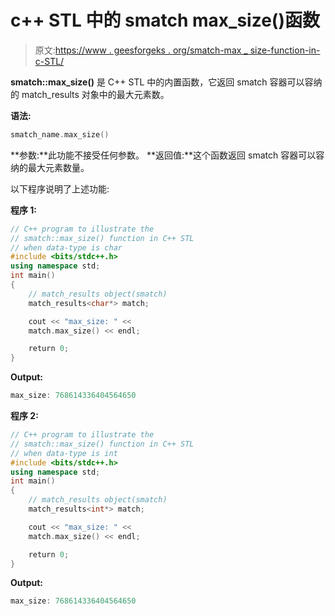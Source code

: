 # c++ STL 中的 smatch max_size()函数

> 原文:[https://www . geesforgeks . org/smatch-max _ size-function-in-c-STL/](https://www.geeksforgeeks.org/smatch-max_size-function-in-c-stl/)

**smatch::max_size()** 是 C++ STL 中的内置函数，它返回 smatch 容器可以容纳的 match_results 对象中的最大元素数。

**语法:**

```cpp
smatch_name.max_size()
```

**参数:**此功能不接受任何参数。
**返回值:**这个函数返回 smatch 容器可以容纳的最大元素数量。

以下程序说明了上述功能:

**程序 1:**

```cpp
// C++ program to illustrate the 
// smatch::max_size() function in C++ STL
// when data-type is char 
#include <bits/stdc++.h>
using namespace std; 
int main()
{
    // match_results object(smatch)
    match_results<char*> match;

    cout << "max_size: " << 
    match.max_size() << endl;

    return 0;
}
```

**Output:**

```cpp
max_size: 768614336404564650

```

**程序 2:**

```cpp
// C++ program to illustrate the 
// smatch::max_size() function in C++ STL
// when data-type is int 
#include <bits/stdc++.h>
using namespace std; 
int main()
{
    // match_results object(smatch)
    match_results<int*> match;

    cout << "max_size: " << 
    match.max_size() << endl;

    return 0;
}
```

**Output:**

```cpp
max_size: 768614336404564650

```